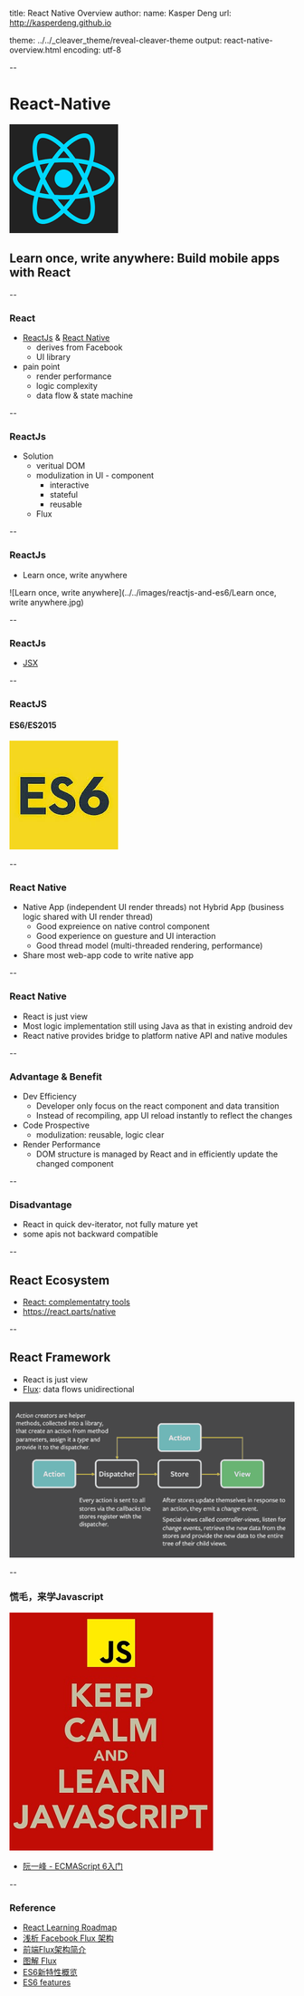 title: React Native Overview
author:
   name: Kasper Deng
   url: http://kasperdeng.github.io
<!--(theme: sudodoki/reveal-cleaver-theme)-->
theme: ../../_cleaver_theme/reveal-cleaver-theme
output: react-native-overview.html
encoding: utf-8

--

# React-Native
![react-logo](../../images/reactjs-and-es6/React.js_logo.svg.png)

## Learn once, write anywhere: Build mobile apps with React

--

### React
* [ReactJs](https://facebook.github.io/react/) & [React Native](https://facebook.github.io/react-native/)
  - derives from Facebook
  - UI library
* pain point
  - render performance
  - logic complexity
  - data flow & state machine

--

### ReactJs
* Solution
  - veritual DOM
  - modulization in UI - component
    + interactive
    + stateful
    + reusable
  - Flux

--

### ReactJs
* Learn once, write anywhere

![Learn once, write anywhere](../../images/reactjs-and-es6/Learn once, write anywhere.jpg)

--

### ReactJs
* [JSX](http://facebook.github.io/react/docs/displaying-data.html#jsx-syntax)

--

### ReactJS
#### ES6/ES2015
![ES6](../../images/reactjs-and-es6/ES6.jpg)

--

### React Native

* Native App (independent UI render threads) not Hybrid App (business logic shared with UI render thread)
  - Good expreience on native control component
  - Good experience on guesture and UI interaction
  - Good thread model (multi-threaded rendering, performance)
* Share most web-app code to write native app

--

### React Native
* React is just view
* Most logic implementation still using Java as that in existing android dev
* React native provides bridge to platform native API and native modules

--

### Advantage & Benefit
* Dev Efficiency
  - Developer only focus on the react component and data transition
  - Instead of recompiling, app UI reload instantly to reflect the changes
* Code Prospective
  - modulization: reusable, logic clear 
* Render Performance
  - DOM structure is managed by React and in efficiently update the changed component

--

### Disadvantage
* React in quick dev-iterator, not fully mature yet
* some apis not backward compatible

--


## React  Ecosystem
* [React: complementatry tools](https://github.com/facebook/react/wiki/Complementary-Tools#full-stack-starter-kits)
* https://react.parts/native

--

## React Framework
* React is just view
* [Flux](http://facebook.github.io/flux/): data flows unidirectional

![flux](../../images/reactjs-and-es6/flux3.png)

--

### 慌毛，来学Javascript

![learn-js](../../images/reactjs-and-es6/keep-calm-and-learn-javascript.jpg)
* [阮一峰 - ECMAScript 6入门](http://es6.ruanyifeng.com/)

--

### Reference
* [React Learning Roadmap](https://github.com/wwsun/awesome-javascript/tree/master/sections/React)
* [浅析 Facebook Flux 架构](http://undefinedblog.com/facebook-flux/)
* [前端Flux架构简介](http://www.jdon.com/idea/flux.html)
* [图解 Flux](http://zhuanlan.zhihu.com/FrontendMagazine/20263396)
* [ES6新特性概览](http://www.cnblogs.com/Wayou/p/es6_new_features.html)
* [ES6 features](https://github.com/lukehoban/es6features#readme)

